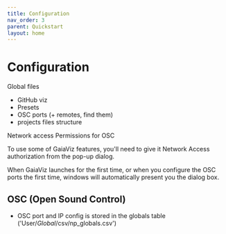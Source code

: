 ```yaml
---
title: Configuration
nav_order: 3
parent: Quickstart
layout: home
---
```


# Configuration

Global files
- GitHub viz
- Presets
- OSC ports (+ remotes, find them)
- projects files structure

Network access Permissions for OSC

To use some of GaiaViz features, you'll need to give it Network Access authorization from the pop-up dialog.

When GaiaViz launches for the first time, or when you configure the OSC ports the first time, windows will automatically present you the dialog box.

## OSC (Open Sound Control)
- OSC port and IP config is stored in the globals table ('User/_Global_/csv/np_globals.csv')